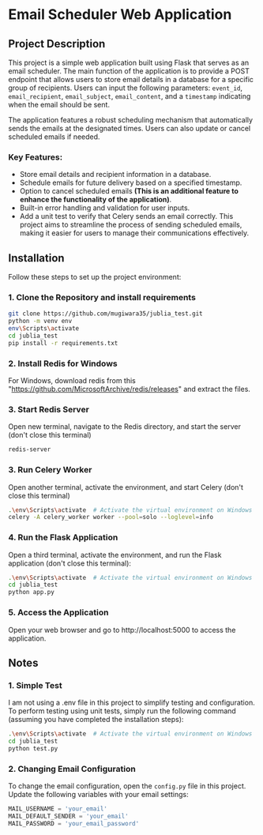 # Email Scheduler Web Application
## Project Description
This project is a simple web application built using Flask that serves as an email scheduler. The main function of the application is to provide a POST endpoint that allows users to store email details in a database for a specific group of recipients. Users can input the following parameters: `event_id`, `email_recipient`, `email_subject`, `email_content`, and a `timestamp` indicating when the email should be sent.

The application features a robust scheduling mechanism that automatically sends the emails at the designated times. Users can also update or cancel scheduled emails if needed.

### Key Features:
- Store email details and recipient information in a database.
- Schedule emails for future delivery based on a specified timestamp.
- Option to cancel scheduled emails **(This is an additional feature to enhance the functionality of the application)**.
- Built-in error handling and validation for user inputs.
- Add a unit test to verify that Celery sends an email correctly.
This project aims to streamline the process of sending scheduled emails, making it easier for users to manage their communications effectively.

## Installation

Follow these steps to set up the project environment:

### 1. Clone the Repository and install requirements

```bash
git clone https://github.com/mugiwara35/jublia_test.git
python -m venv env
env\Scripts\activate
cd jublia_test
pip install -r requirements.txt
```

### 2. Install Redis for Windows
For Windows, download redis from this "https://github.com/MicrosoftArchive/redis/releases" and extract the files.

### 3. Start Redis Server
Open new terminal, navigate to the Redis directory, and start the server (don't close this terminal)
```bash
redis-server
```
### 3. Run Celery Worker
Open another terminal, activate the environment, and start Celery (don't close this terminal)
```bash
.\env\Scripts\activate  # Activate the virtual environment on Windows
celery -A celery_worker worker --pool=solo --loglevel=info
```

### 4. Run the Flask Application
Open a third terminal, activate the environment, and run the Flask application (don't close this terminal):
```bash
.\env\Scripts\activate  # Activate the virtual environment on Windows
cd jublia_test
python app.py
```
### 5. Access the Application
Open your web browser and go to http://localhost:5000 to access the application.

## Notes
### 1. Simple Test 
I am not using a .env file in this project to simplify testing and configuration. To perform testing using unit tests, simply run the following command (assuming you have completed the installation steps):
```bash
.\env\Scripts\activate  # Activate the virtual environment on Windows
cd jublia_test
python test.py
```

### 2. Changing Email Configuration
To change the email configuration, open the `config.py` file in this project. Update the following variables with your email settings: 
```python
MAIL_USERNAME = 'your_email'
MAIL_DEFAULT_SENDER = 'your_email'
MAIL_PASSWORD = 'your_email_password'
```

